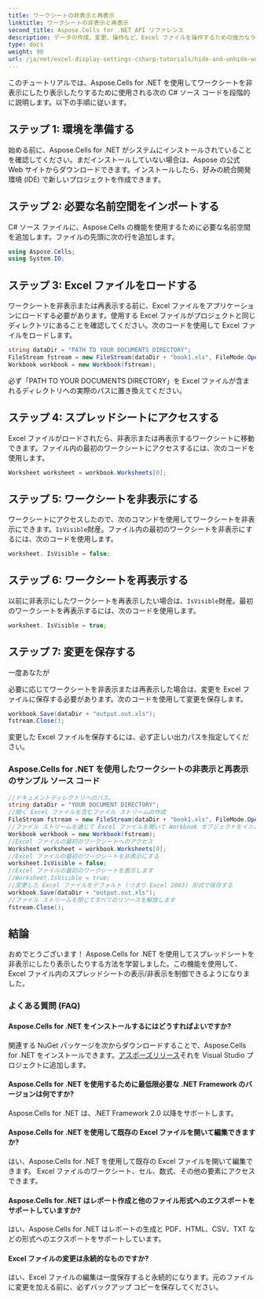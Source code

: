 ```yaml
---
title: ワークシートの非表示と再表示
linktitle: ワークシートの非表示と再表示
second_title: Aspose.Cells for .NET API リファレンス
description: データの作成、変更、操作など、Excel ファイルを操作するための強力なライブラリです。
type: docs
weight: 90
url: /ja/net/excel-display-settings-csharp-tutorials/hide-and-unhide-worksheet/
---
```

このチュートリアルでは、Aspose.Cells for .NET を使用してワークシートを非表示にしたり表示したりするために使用される次の C# ソース コードを段階的に説明します。以下の手順に従います。

## ステップ 1: 環境を準備する

始める前に、Aspose.Cells for .NET がシステムにインストールされていることを確認してください。まだインストールしていない場合は、Aspose の公式 Web サイトからダウンロードできます。インストールしたら、好みの統合開発環境 (IDE) で新しいプロジェクトを作成できます。

## ステップ 2: 必要な名前空間をインポートする

C# ソース ファイルに、Aspose.Cells の機能を使用するために必要な名前空間を追加します。ファイルの先頭に次の行を追加します。

```csharp
using Aspose.Cells;
using System.IO;
```

## ステップ 3: Excel ファイルをロードする

ワークシートを非表示または再表示する前に、Excel ファイルをアプリケーションにロードする必要があります。使用する Excel ファイルがプロジェクトと同じディレクトリにあることを確認してください。次のコードを使用して Excel ファイルをロードします。

```csharp
string dataDir = "PATH TO YOUR DOCUMENTS DIRECTORY";
FileStream fstream = new FileStream(dataDir + "book1.xls", FileMode.Open);
Workbook workbook = new Workbook(fstream);
```

必ず「PATH TO YOUR DOCUMENTS DIRECTORY」を Excel ファイルが含まれるディレクトリへの実際のパスに置き換えてください。

## ステップ 4: スプレッドシートにアクセスする

Excel ファイルがロードされたら、非表示または再表示するワークシートに移動できます。ファイル内の最初のワークシートにアクセスするには、次のコードを使用します。

```csharp
Worksheet worksheet = workbook.Worksheets[0];
```

## ステップ 5: ワークシートを非表示にする

ワークシートにアクセスしたので、次のコマンドを使用してワークシートを非表示にできます。`IsVisible`財産。ファイル内の最初のワークシートを非表示にするには、次のコードを使用します。

```csharp
worksheet. IsVisible = false;
```

## ステップ 6: ワークシートを再表示する

以前に非表示にしたワークシートを再表示したい場合は、`IsVisible`財産。最初のワークシートを再表示するには、次のコードを使用します。

```csharp
worksheet. IsVisible = true;
```

## ステップ 7: 変更を保存する

一度あなたが

  必要に応じてワークシートを非表示または再表示した場合は、変更を Excel ファイルに保存する必要があります。次のコードを使用して変更を保存します。

```csharp
workbook.Save(dataDir + "output.out.xls");
fstream.Close();
```

変更した Excel ファイルを保存するには、必ず正しい出力パスを指定してください。

### Aspose.Cells for .NET を使用したワークシートの非表示と再表示のサンプル ソース コード 

```csharp
//ドキュメントディレクトリへのパス。
string dataDir = "YOUR DOCUMENT DIRECTORY";
//開く Excel ファイルを含むファイル ストリームの作成
FileStream fstream = new FileStream(dataDir + "book1.xls", FileMode.Open);
//ファイル ストリームを通じて Excel ファイルを開いて Workbook オブジェクトをインスタンス化する
Workbook workbook = new Workbook(fstream);
//Excel ファイルの最初のワークシートへのアクセス
Worksheet worksheet = workbook.Worksheets[0];
//Excel ファイルの最初のワークシートを非表示にする
worksheet.IsVisible = false;
//Excel ファイルの最初のワークシートを表示します
//Worksheet.IsVisible = true;
//変更した Excel ファイルをデフォルト (つまり Excel 2003) 形式で保存する
workbook.Save(dataDir + "output.out.xls");
//ファイル ストリームを閉じてすべてのリソースを解放します
fstream.Close();
```

## 結論

おめでとうございます！ Aspose.Cells for .NET を使用してスプレッドシートを非表示にしたり表示したりする方法を学習しました。この機能を使用して、Excel ファイル内のスプレッドシートの表示/非表示を制御できるようになりました。

### よくある質問 (FAQ)

#### Aspose.Cells for .NET をインストールするにはどうすればよいですか?

関連する NuGet パッケージを次からダウンロードすることで、Aspose.Cells for .NET をインストールできます。[アスポーズリリース](https://releases/aspose.com/cells/net/)それを Visual Studio プロジェクトに追加します。

#### Aspose.Cells for .NET を使用するために最低限必要な .NET Framework のバージョンは何ですか?

Aspose.Cells for .NET は、.NET Framework 2.0 以降をサポートします。

#### Aspose.Cells for .NET を使用して既存の Excel ファイルを開いて編集できますか?

はい、Aspose.Cells for .NET を使用して既存の Excel ファイルを開いて編集できます。 Excel ファイルのワークシート、セル、数式、その他の要素にアクセスできます。

#### Aspose.Cells for .NET はレポート作成と他のファイル形式へのエクスポートをサポートしていますか?

はい、Aspose.Cells for .NET はレポートの生成と PDF、HTML、CSV、TXT などの形式へのエクスポートをサポートしています。

#### Excel ファイルの変更は永続的なものですか?

はい、Excel ファイルの編集は一度保存すると永続的になります。元のファイルに変更を加える前に、必ずバックアップ コピーを保存してください。